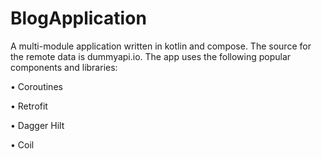 # BlogApplication
A multi-module application written in kotlin and compose. The source for the remote data is dummyapi.io. The app uses the following popular components and libraries:

• Coroutines

• Retrofit

• Dagger Hilt

• Coil
